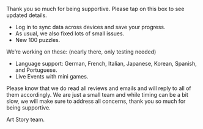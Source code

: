 Thank you so much for being supportive. Please tap on this box to see updated details. 

- Log in to sync data across devices and save your progress.
- As usual, we also fixed lots of small issues.
- New 100 puzzles.

We’re working on these: (nearly there, only testing needed) 
- Language support: German, French, Italian, Japanese, Korean, Spanish, and Portuguese.
- Live Events with mini games.

Please know that we do read all reviews and emails and will reply to all of them accordingly. We are just a small team and while timing can be a bit slow, we will make sure to address all concerns, thank you so much for being supportive. 

Art Story team. 